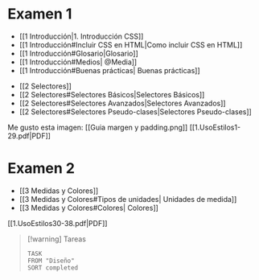 # Examen 1
- [[1 Introducción|1. Introducción CSS]]
- [[1 Introducción#Incluir CSS en HTML|Como incluir CSS en HTML]]
- [[1 Introducción#Glosario|Glosario]]
- [[1 Introducción#Medios| @Media]]
- [[1 Introducción#Buenas prácticas| Buenas prácticas]]

+ [[2 Selectores]]
+ [[2 Selectores#Selectores Básicos|Selectores Básicos]]
+ [[2 Selectores#Selectores Avanzados|Selectores Avanzados]]
+ [[2 Selectores#Selectores Pseudo-clases|Selectores Pseudo-clases]]

Me gusto esta imagen: [[Guia margen y padding.png]]
[[1.UsoEstilos1-29.pdf|PDF]]
# Examen 2
- [[3 Medidas y Colores]]
- [[3 Medidas y Colores#Tipos de unidades| Unidades de medida]]
- [[3 Medidas y Colores#Colores| Colores]]

[[1.UsoEstilos30-38.pdf|PDF]]



> [!warning] Tareas
> ```dataview
> TASK 
> FROM "Diseño"
> SORT completed
> ```